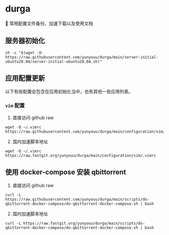 # durga

👻 常用配置文件备份、加速下载以及使用文档

## 服务器初始化

```
sh -c "$(wget -O- https://raw.githubusercontent.com/yunyouu/durga/main/server-initial-ubuntu20.04/server-initial-ubuntu20.04.sh)"
```

## 应用配置更新

以下有些配置会包含在应用初始化当中，也有其他一些应用列表。

### `vim` 配置

1. 直接访问 github raw

```
wget -O ~/.vimrc https://raw.githubusercontent.com/yunyouu/durga/main/configuration/vim/.vimrc
```

2. 国内加速脚本地址

```
wget -O ~/.vimrc https://raw.fastgit.org/yunyouu/durga/main/configuration/vim/.vimrc
```

## 使用 docker-compose 安装 qbittorrent

1. 直接访问 github raw

```
curl -L https://raw.githubusercontent.com/yunyouu/durga/main/scripts/do-qbittorrent-docker-compose/do-qbittorrent-docker-compose.sh | bash
```

2. 国内加速脚本地址

```
curl -L https://raw.fastgit.org/yunyouu/durga/main/scripts/do-qbittorrent-docker-compose/do-qbittorrent-docker-compose.sh | bash
```
